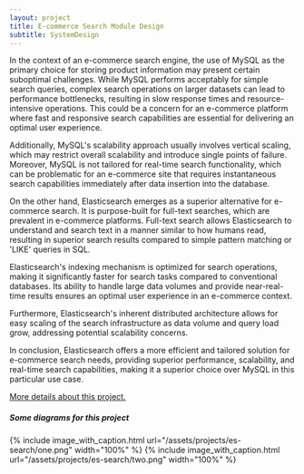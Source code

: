 ```yaml
---
layout: project
title: E-commerce Search Module Design
subtitle: SystemDesign
---
```


In the context of an e-commerce search engine, the use of MySQL as the primary choice for storing product information may present certain suboptimal challenges. While MySQL performs acceptably for simple search queries, complex search operations on larger datasets can lead to performance bottlenecks, resulting in slow response times and resource-intensive operations. This could be a concern for an e-commerce platform where fast and responsive search capabilities are essential for delivering an optimal user experience.

Additionally, MySQL's scalability approach usually involves vertical scaling, which may restrict overall scalability and introduce single points of failure. Moreover, MySQL is not tailored for real-time search functionality, which can be problematic for an e-commerce site that requires instantaneous search capabilities immediately after data insertion into the database.

On the other hand, Elasticsearch emerges as a superior alternative for e-commerce search. It is purpose-built for full-text searches, which are prevalent in e-commerce platforms. Full-text search allows Elasticsearch to understand and search text in a manner similar to how humans read, resulting in superior search results compared to simple pattern matching or 'LIKE' queries in SQL.

Elasticsearch's indexing mechanism is optimized for search operations, making it significantly faster for search tasks compared to conventional databases. Its ability to handle large data volumes and provide near-real-time results ensures an optimal user experience in an e-commerce context.

Furthermore, Elasticsearch's inherent distributed architecture allows for easy scaling of the search infrastructure as data volume and query load grow, addressing potential scalability concerns.

In conclusion, Elasticsearch offers a more efficient and tailored solution for e-commerce search needs, providing superior performance, scalability, and real-time search capabilities, making it a superior choice over MySQL in this particular use case.

<a href="https://github.com/oliverXS/e-commerce-search-module-design" target="_blank">More details about this project.</a>

##### Some diagrams for this project

{%
	include image_with_caption.html
	url="/assets/projects/es-search/one.png"
	width="100%"
%}
{%
	include image_with_caption.html
	url="/assets/projects/es-search/two.png"
	width="100%"
%}
